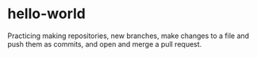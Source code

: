# hello-world
Practicing making repositories, new branches, make changes to a file and push them as commits, and open and merge a pull request.
